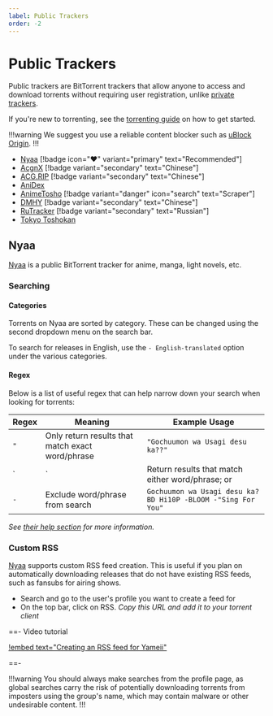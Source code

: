 ```yaml
---
label: Public Trackers
order: -2
---
```


# Public Trackers

Public trackers are BitTorrent trackers that allow anyone to access and download torrents without requiring user registration, unlike [private trackers](/sourcing/private-trackers).

If you're new to torrenting, see the [torrenting guide](/getting-started/torrenting) on how to get started.

!!!warning
We suggest you use a reliable content blocker such as [uBlock Origin](https://ublockorigin.com).
!!!

- [Nyaa](https://nyaa.si) [!badge icon=":heart:" variant="primary" text="Recommended"]
- [AcgnX](https://share.acgnx.se) [!badge variant="secondary" text="Chinese"]
- [ACG.RIP](https://acg.rip) [!badge variant="secondary" text="Chinese"]
- [AniDex](https://anidex.info)
- [AnimeTosho](https://animetosho.org) [!badge variant="danger" icon="search" text="Scraper"]
- [DMHY](https://dmhy.org) [!badge variant="secondary" text="Chinese"]
- [RuTracker](https://rutracker.org) [!badge variant="secondary" text="Russian"]
- [Tokyo Toshokan](https://www.tokyotosho.info/?cat=1)

## Nyaa

[Nyaa](https://nyaa.si) is a public BitTorrent tracker for anime, manga, light novels, etc.

### Searching

#### Categories

Torrents on Nyaa are sorted by category. These can be changed using the second dropdown menu on the search bar.

To search for releases in English, use the `- English-translated` option under the various categories.

#### Regex

Below is a list of useful regex that can help narrow down your search when looking for torrents:

Regex | Meaning                                          | Example Usage
------|--------------------------------------------------|----------------------------------------------------------------
`"`   | Only return results that match exact word/phrase | `"Gochuumon wa Usagi desu ka??"`
`|`   | Return results that match either word/phrase; or | `"Is the Order a Rabbit?"|"Gochuumon wa Usagi desu ka?"`
`-`   | Exclude word/phrase from search                  | `Gochuumon wa Usagi desu ka? BD Hi10P -BLOOM -"Sing For You"`

*See [their help section](https://nyaa.si/help#using-search) for more information.*

### Custom RSS

[Nyaa](https://nyaa.si) supports custom RSS feed creation. This is useful if you plan on automatically downloading releases that do not have existing RSS feeds, such as fansubs for airing shows.

- Search and go to the user's profile you want to create a feed for
- On the top bar, click on RSS. *Copy this URL and add it to your torrent client*

==- Video tutorial

[!embed text="Creating an RSS feed for Yameii"](/static/torrenting/nyaa/custom-rss.mp4)

==-

!!!warning
You should always make searches from the profile page, as global searches carry the risk of potentially downloading torrents from imposters using the group's name, which may contain malware or other undesirable content.
!!!
